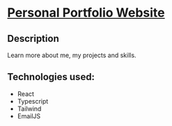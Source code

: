 # [Personal Portfolio Website ](https://63dd14b9479b640008799852--grand-rugelach-90ccca.netlify.app/#contact)


## Description

Learn more about me, my projects and skills.

## Technologies used:
* React
* Typescript
* Tailwind
* EmailJS




